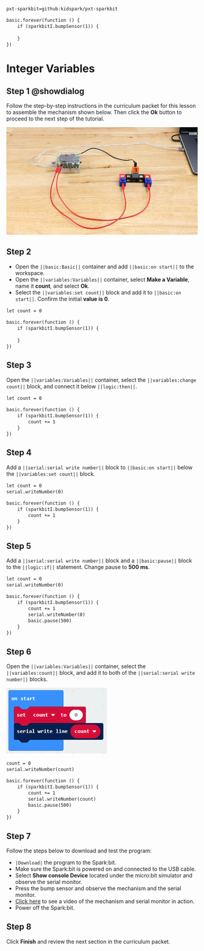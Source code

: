 ```package
pxt-sparkbit=github:kidspark/pxt-sparkbit
```

```template
basic.forever(function () {
    if (sparkbitI.bumpSensor(1)) {
    	
    }
})
```

# Integer Variables

## Step 1 @showdialog

Follow the step-by-step instructions in the curriculum packet for this lesson to assemble the mechanism shown below. Then click the **Ok** button to proceed to the next step of the tutorial.

![integer-variables-1](https://raw.githubusercontent.com/KidSpark/tutorials/master/assets/3-3-integer-variables-1.png)

## Step 2

* Open the ``||basic:Basic||`` container and add ``||basic:on start||`` to the workspace.
* Open the ``||variables:Variables||`` container, select **Make a Variable**, name it **count**, and select **Ok**.
* Select the ``||variables:set count||`` block and add it to ``||basic:on start||``. Confirm the initial **value is 0**. 

```blocks
let count = 0
```

```blocks
basic.forever(function () {
    if (sparkbitI.bumpSensor(1)) {
        
    }
})
```

## Step 3

Open the ``||variables:Variables||`` container, select the ``||variables:change count||`` block, and connect it below ``||logic:then||``.

```blocks
let count = 0
```

```blocks
basic.forever(function () {
    if (sparkbitI.bumpSensor(1)) {
        count += 1
    }
})
```

## Step 4


Add a ``||serial:serial write number||`` block to ``||basic:on start||`` below the ``||variables:set count||`` block.


```blocks
let count = 0
serial.writeNumber(0)
```

```blocks
basic.forever(function () {
    if (sparkbitI.bumpSensor(1)) {
        count += 1
    }
})
```

## Step 5

Add a ``||serial:serial write number||`` block and a ``||basic:pause||`` block to the ``||logic:if||`` statement. Change pause to **500 ms**.

```blocks
let count = 0
serial.writeNumber(0)
```

```blocks
basic.forever(function () {
    if (sparkbitI.bumpSensor(1)) {
        count += 1
        serial.writeNumber(0)
        basic.pause(500)
    }
})
```

## Step 6

Open the ``||variables:Variables||`` container, select the ``||variables:count||`` block, and add it to both of the ``||serial:serial write number||`` blocks.

![set-serial-1](https://raw.githubusercontent.com/KidSpark/tutorials/master/assets/3-3-set-serial-1.png)

```blocks
count = 0
serial.writeNumber(count)
```

```blocks
basic.forever(function () {
    if (sparkbitI.bumpSensor(1)) {
        count += 1
        serial.writeNumber(count)
        basic.pause(500)
    }
})
```

## Step 7

Follow the steps below to download and test the program:
* ``|Download|`` the program to the Spark:bit.
* Make sure the Spark:bit is powered on and connected to the USB cable.
* Select **Show console Device** located under the micro:bit simulator and observe the serial monitor.
* Press the bump sensor and observe the mechanism and the serial monitor.
* [Click here](https://youtu.be/i9J7VC1TM9U) to see a video of the mechanism and serial monitor in action.
* Power off the Spark:bit.

## Step 8

Click **Finish** and review the next section in the curriculum packet.